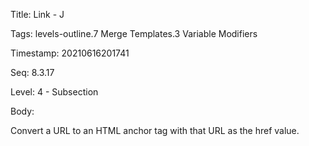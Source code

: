 Title:  Link - J

Tags:   levels-outline.7 Merge Templates.3 Variable Modifiers

Timestamp: 20210616201741

Seq:    8.3.17

Level:  4 - Subsection

Body: 

Convert a URL to an HTML anchor tag with that URL as the href value.

